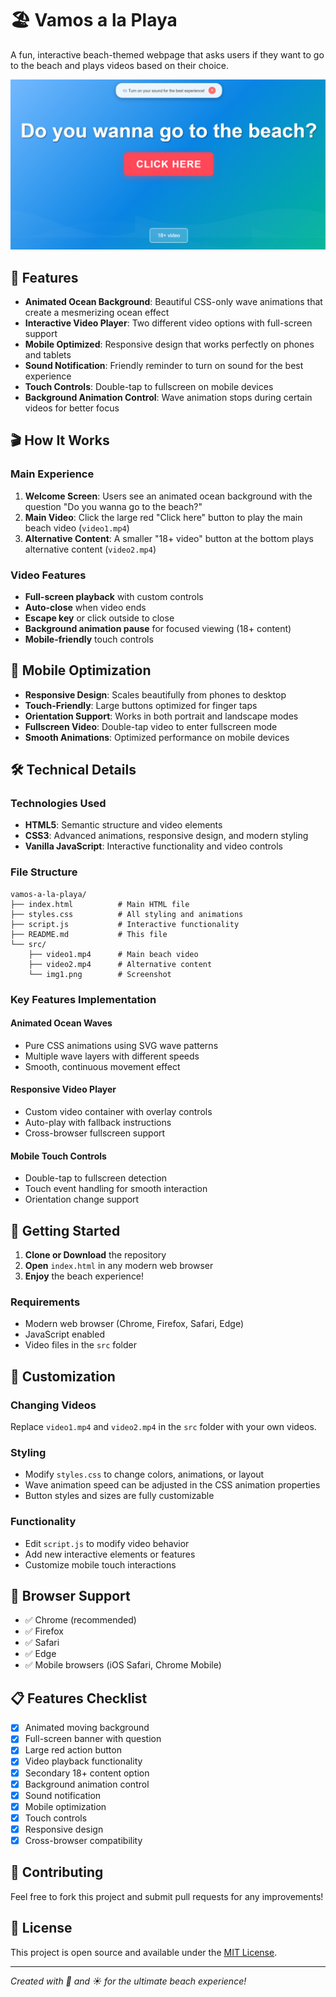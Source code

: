 # 🏖️ Vamos a la Playa

A fun, interactive beach-themed webpage that asks users if they want to go to the beach and plays videos based on their choice.

![Screenshot](src/img1.png)

## 🌊 Features

- **Animated Ocean Background**: Beautiful CSS-only wave animations that create a mesmerizing ocean effect
- **Interactive Video Player**: Two different video options with full-screen support
- **Mobile Optimized**: Responsive design that works perfectly on phones and tablets
- **Sound Notification**: Friendly reminder to turn on sound for the best experience
- **Touch Controls**: Double-tap to fullscreen on mobile devices
- **Background Animation Control**: Wave animation stops during certain videos for better focus

## 🎬 How It Works

### Main Experience

1. **Welcome Screen**: Users see an animated ocean background with the question "Do you wanna go to the beach?"
2. **Main Video**: Click the large red "Click here" button to play the main beach video (`video1.mp4`)
3. **Alternative Content**: A smaller "18+ video" button at the bottom plays alternative content (`video2.mp4`)

### Video Features

- **Full-screen playback** with custom controls
- **Auto-close** when video ends
- **Escape key** or click outside to close
- **Background animation pause** for focused viewing (18+ content)
- **Mobile-friendly** touch controls

## 📱 Mobile Optimization

- **Responsive Design**: Scales beautifully from phones to desktop
- **Touch-Friendly**: Large buttons optimized for finger taps
- **Orientation Support**: Works in both portrait and landscape modes
- **Fullscreen Video**: Double-tap video to enter fullscreen mode
- **Smooth Animations**: Optimized performance on mobile devices

## 🛠️ Technical Details

### Technologies Used

- **HTML5**: Semantic structure and video elements
- **CSS3**: Advanced animations, responsive design, and modern styling
- **Vanilla JavaScript**: Interactive functionality and video controls

### File Structure

```
vamos-a-la-playa/
├── index.html          # Main HTML file
├── styles.css          # All styling and animations
├── script.js           # Interactive functionality
├── README.md           # This file
└── src/
    ├── video1.mp4      # Main beach video
    ├── video2.mp4      # Alternative content
    └── img1.png        # Screenshot
```

### Key Features Implementation

#### Animated Ocean Waves

- Pure CSS animations using SVG wave patterns
- Multiple wave layers with different speeds
- Smooth, continuous movement effect

#### Responsive Video Player

- Custom video container with overlay controls
- Auto-play with fallback instructions
- Cross-browser fullscreen support

#### Mobile Touch Controls

- Double-tap to fullscreen detection
- Touch event handling for smooth interaction
- Orientation change support

## 🚀 Getting Started

1. **Clone or Download** the repository
2. **Open** `index.html` in any modern web browser
3. **Enjoy** the beach experience!

### Requirements

- Modern web browser (Chrome, Firefox, Safari, Edge)
- JavaScript enabled
- Video files in the `src` folder

## 🎨 Customization

### Changing Videos

Replace `video1.mp4` and `video2.mp4` in the `src` folder with your own videos.

### Styling

- Modify `styles.css` to change colors, animations, or layout
- Wave animation speed can be adjusted in the CSS animation properties
- Button styles and sizes are fully customizable

### Functionality

- Edit `script.js` to modify video behavior
- Add new interactive elements or features
- Customize mobile touch interactions

## 🌟 Browser Support

- ✅ Chrome (recommended)
- ✅ Firefox
- ✅ Safari
- ✅ Edge
- ✅ Mobile browsers (iOS Safari, Chrome Mobile)

## 📋 Features Checklist

- [x] Animated moving background
- [x] Full-screen banner with question
- [x] Large red action button
- [x] Video playback functionality
- [x] Secondary 18+ content option
- [x] Background animation control
- [x] Sound notification
- [x] Mobile optimization
- [x] Touch controls
- [x] Responsive design
- [x] Cross-browser compatibility

## 🤝 Contributing

Feel free to fork this project and submit pull requests for any improvements!

## 📝 License

This project is open source and available under the [MIT License](LICENSE).

---

_Created with 🌊 and ☀️ for the ultimate beach experience!_
